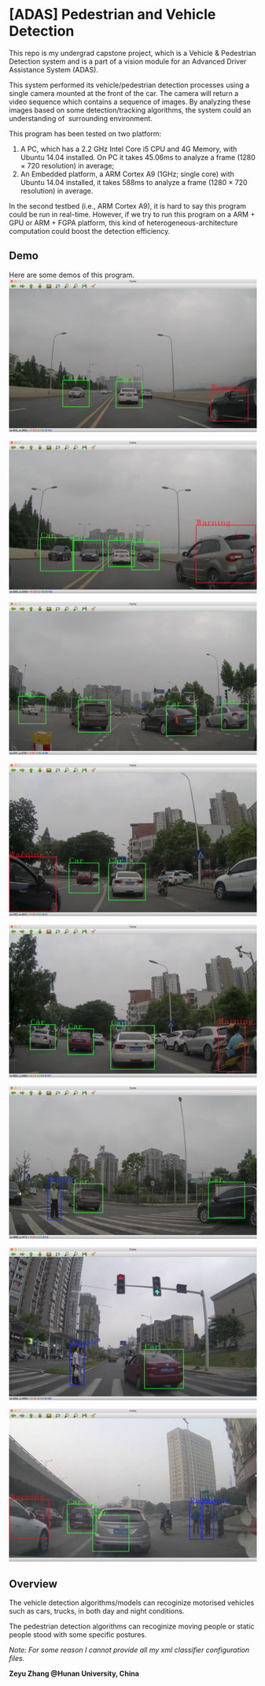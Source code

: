 # [ADAS] Pedestrian and Vehicle Detection

This repo is my undergrad capstone project, which is a Vehicle & Pedestrian Detection system and is a part of a vision module for an Advanced Driver Assistance System (ADAS).

This system performed its vehicle/pedestrian detection processes using a single camera mounted at the front of the car. The camera will return a video sequence which contains a sequence of images. By analyzing these images based on some detection/tracking algorithms, the system could an understanding of  surrounding environment.

This program has been tested on two platform: 

1. A PC, which has a 2.2 GHz Intel Core i5 CPU and 4G Memory, with Ubuntu 14.04 installed. On PC it takes 45.06ms to analyze a frame (1280 $\times$ 720 resolution) in average;
2. An Embedded platform, a ARM Cortex A9 (1GHz; single core) with Ubuntu 14.04 installed, it takes 588ms to analyze a frame (1280 $\times$ 720 resolution) in average.

In the second testbed (i.e., ARM Cortex A9), it is hard to say this program could be run in real-time. However, if we try to run this program on a ARM + GPU or ARM + FGPA platform, this kind of heterogeneous-architecture computation could boost the detection efficiency.

## Demo

Here are some demos of this program.![2](demo-pic/2.jpg)

![1](demo-pic/1.jpg)

![3](demo-pic/3.jpg)

![5](demo-pic/5.jpg)

![6](demo-pic/6.jpg)

![4](demo-pic/4.jpg)

![7](demo-pic/7.jpg)

![8](demo-pic/8.jpg)



## Overview



The vehicle detection algorithms/models can recoginize motorised vehicles such as cars, trucks, in both day and night conditions.

The pedestrian detection algorithms can recoginize moving people or static people stood with some specific postures.


*Note: For some reason I cannot provide all my xml classifier configuration files.*

**Zeyu Zhang @Hunan University, China**